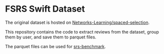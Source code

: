 # FSRS Swift Dataset

The original dataset is hosted on [Networks-Learning/spaced-selection](https://github.com/Networks-Learning/spaced-selection).

This repository contains the code to extract reviews from the dataset, group them by user, and save them to parquet files.

The parquet files can be used for [srs-benchmark](https://github.com/open-spaced-repetition/srs-benchmark).